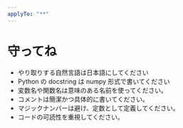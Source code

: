 ```yaml
---
applyTo: "**"
---
```


# 守ってね

- やり取りする自然言語は日本語にしてください
- Python の docstring は numpy 形式で書いてください
- 変数名や関数名は意味のある名前を使ってください。
- コメントは簡潔かつ具体的に書いてください。
- マジックナンバーは避け、定数として定義してください。
- コードの可読性を重視してください。
